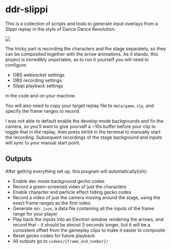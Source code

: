 # ddr-slippi
This is a collection of scripts and tools to generate input overlays from a Slippi replay in the style of Dance Dance Revolution:

![](assets/example.gif)

The tricky part is recording the characters and the stage separately, so they can be composited together with the arrow animations. As it stands, this project is incredibly unportable, as to run it yourself you will need to configure:
- OBS websocket settings
- OBS recording settings
- Slippi playback settings

in the code and on your machine.

You will also need to copy your target replay file to `data/game.slp`, and specify the frame ranges to record.

I was not able to default enable the develop mode backgrounds and fix the camera, so you'll want to give yourself a ~10s buffer before your clip to toggle that in the replay, then press `ENTER` in the terminal to manually start the recording. Subsequent recordings of the stage background and inputs will sync to your manual start point.

## Outputs
After getting everything set up, this program will automatically(ish):
- Enable dev mode background gecko codes
- Record a green-screened video of just the characters
- Enable character and particle effect hiding gecko codes
- Record a video of just the camera moving around the stage, using the exact frame ranges as the first video
- Generate `ddr.json`, a data file containing all the inputs of the frame range for your player
- Play back the inputs into an Electron window rendering the arrows, and record that - it should be almost 3 seconds longer, but it will be a consistent offset from the gameplay clips to make it easier to composite
- Reset gecko codes for future playback
- All outputs go to `videos/{frame_end_number}/`